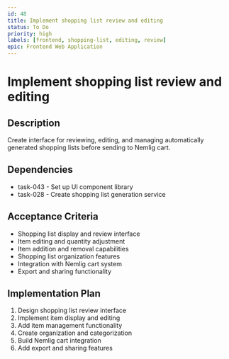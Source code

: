 ```yaml
---
id: 48
title: Implement shopping list review and editing
status: To Do
priority: high
labels: [frontend, shopping-list, editing, review]
epic: Frontend Web Application
---
```


# Implement shopping list review and editing

## Description
Create interface for reviewing, editing, and managing automatically generated shopping lists before sending to Nemlig cart.

## Dependencies
- task-043 - Set up UI component library
- task-028 - Create shopping list generation service

## Acceptance Criteria
- Shopping list display and review interface
- Item editing and quantity adjustment
- Item addition and removal capabilities
- Shopping list organization features
- Integration with Nemlig cart system
- Export and sharing functionality

## Implementation Plan
1. Design shopping list review interface
2. Implement item display and editing
3. Add item management functionality
4. Create organization and categorization
5. Build Nemlig cart integration
6. Add export and sharing features